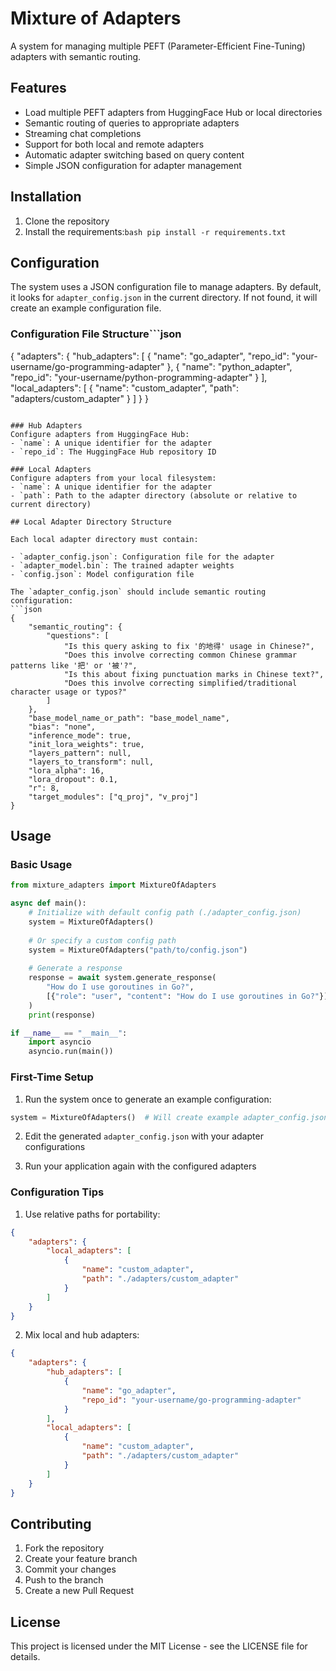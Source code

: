 # Mixture of Adapters

A system for managing multiple PEFT (Parameter-Efficient Fine-Tuning) adapters with semantic routing.

## Features

- Load multiple PEFT adapters from HuggingFace Hub or local directories
- Semantic routing of queries to appropriate adapters
- Streaming chat completions
- Support for both local and remote adapters
- Automatic adapter switching based on query content
- Simple JSON configuration for adapter management

## Installation

1. Clone the repository
2. Install the requirements:```bash
pip install -r requirements.txt```

## Configuration

The system uses a JSON configuration file to manage adapters. By default, it looks for `adapter_config.json` in the current directory. If not found, it will create an example configuration file.

### Configuration File Structure```json
{
    "adapters": {
        "hub_adapters": [
            {
                "name": "go_adapter",
                "repo_id": "your-username/go-programming-adapter"
            },
            {
                "name": "python_adapter",
                "repo_id": "your-username/python-programming-adapter"
            }
        ],
        "local_adapters": [
            {
                "name": "custom_adapter",
                "path": "adapters/custom_adapter"
            }
        ]
    }
}
```

### Hub Adapters
Configure adapters from HuggingFace Hub:
- `name`: A unique identifier for the adapter
- `repo_id`: The HuggingFace Hub repository ID

### Local Adapters
Configure adapters from your local filesystem:
- `name`: A unique identifier for the adapter
- `path`: Path to the adapter directory (absolute or relative to current directory)

## Local Adapter Directory Structure

Each local adapter directory must contain:

- `adapter_config.json`: Configuration file for the adapter
- `adapter_model.bin`: The trained adapter weights
- `config.json`: Model configuration file

The `adapter_config.json` should include semantic routing configuration:
```json
{
    "semantic_routing": {
        "questions": [
            "Is this query asking to fix '的地得' usage in Chinese?",
            "Does this involve correcting common Chinese grammar patterns like '把' or '被'?",
            "Is this about fixing punctuation marks in Chinese text?",
            "Does this involve correcting simplified/traditional character usage or typos?"
        ]
    },
    "base_model_name_or_path": "base_model_name",
    "bias": "none",
    "inference_mode": true,
    "init_lora_weights": true,
    "layers_pattern": null,
    "layers_to_transform": null,
    "lora_alpha": 16,
    "lora_dropout": 0.1,
    "r": 8,
    "target_modules": ["q_proj", "v_proj"]
}
```

## Usage

### Basic Usage

```python
from mixture_adapters import MixtureOfAdapters

async def main():
    # Initialize with default config path (./adapter_config.json)
    system = MixtureOfAdapters()
    
    # Or specify a custom config path
    system = MixtureOfAdapters("path/to/config.json")
    
    # Generate a response
    response = await system.generate_response(
        "How do I use goroutines in Go?",
        [{"role": "user", "content": "How do I use goroutines in Go?"}]
    )
    print(response)

if __name__ == "__main__":
    import asyncio
    asyncio.run(main())
```

### First-Time Setup

1. Run the system once to generate an example configuration:
```python
system = MixtureOfAdapters()  # Will create example adapter_config.json
```

2. Edit the generated `adapter_config.json` with your adapter configurations

3. Run your application again with the configured adapters

### Configuration Tips

1. Use relative paths for portability:
```json
{
    "adapters": {
        "local_adapters": [
            {
                "name": "custom_adapter",
                "path": "./adapters/custom_adapter"
            }
        ]
    }
}
```

2. Mix local and hub adapters:
```json
{
    "adapters": {
        "hub_adapters": [
            {
                "name": "go_adapter",
                "repo_id": "your-username/go-programming-adapter"
            }
        ],
        "local_adapters": [
            {
                "name": "custom_adapter",
                "path": "./adapters/custom_adapter"
            }
        ]
    }
}
```

## Contributing

1. Fork the repository
2. Create your feature branch
3. Commit your changes
4. Push to the branch
5. Create a new Pull Request

## License

This project is licensed under the MIT License - see the LICENSE file for details. 



